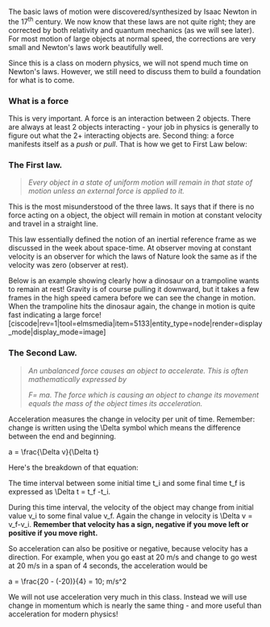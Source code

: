 The basic laws of motion were discovered/synthesized by Isaac Newton in the 17<sup>th</sup> century. We now know that these laws are not quite right; they are corrected by both relativity and quantum mechanics (as we will see later). For most motion of large objects at normal speed, the corrections are very small and Newton's laws work beautifully well.

Since this is a class on modern physics, we will not spend much time on Newton's laws. However, we still need to discuss them to build a foundation for what is to come.

### What is a force
This is very important. A force is an interaction between 2 objects. There are always at least 2 objects interacting - your job in physics is generally to figure out what the 2+ interacting objects are. Second thing: a force manifests itself as a _push_ or _pull_. That is how we get to First Law below:

### The First law.

> _Every object in a state of uniform motion will remain in that state of motion unless an external force is applied to it._

This is the most misunderstood of the three laws. It says that if there is no force acting on a object, the object will remain in motion at constant velocity and travel in a straight line.

This law essentially defined the notion of an inertial reference frame as we discussed in the week about space-time. At observer moving at constant velocity is an observer for which the laws of Nature look the same as if the velocity was zero (observer at rest). 


Below is an example showing clearly how a dinosaur on a trampoline wants to remain at rest! Gravity is of course pulling it downward, but it takes a few frames in the high speed camera before we can see the change in motion. When the trampoline hits the dinosaur again, the change in motion is quite fast indicating a large force!
[ciscode|rev=1|tool=elmsmedia|item=5133|entity_type=node|render=display_mode|display_mode=image]

### The Second Law.

> _An unbalanced force causes an object to accelerate. This is often mathematically expressed by_
>
> _<lrn-math>F= ma</lrn-math>. The force which is causing an object to change its movement equals the mass of the object times its acceleration._

Acceleration measures the change in velocity per unit of time. Remember: change is written using the <lrn-math>\Delta</lrn-math> symbol which means the difference between the end and beginning.

<lrn-math>a = \frac{\Delta v}{\Delta t}</lrn-math>

Here's the breakdown of that equation:

The time interval between some initial time <lrn-math>t_i</lrn-math> and some final time <lrn-math>t_f</lrn-math> is expressed as <lrn-math>\Delta t = t_f -t_i</lrn-math>.

During this time interval, the velocity of the object may change from initial value <lrn-math>v_i</lrn-math> to some final value <lrn-math>v_f</lrn-math>. Again the change in velocity is <lrn-math>\Delta v = v_f-v_i</lrn-math>. **Remember that velocity has a sign, negative if you move left or positive if you move right.**



So acceleration can also be positive or negative, because velocity has a direction. For example, when you go east at 20 m/s and change to go west at 20 m/s in a span of 4 seconds, the acceleration would be

<lrn-math>a = \frac{20 - (-20)}{4} = 10\; m/s^2</lrn-math>

We will not use acceleration very much in this class. Instead we will use change in momentum which is nearly the same thing - and more useful than acceleration for modern physics!
